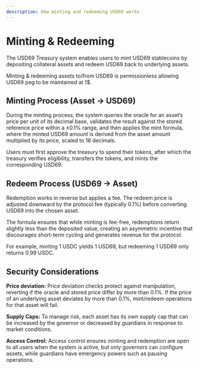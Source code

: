 ```yaml
---
description: How minting and redeeming USD69 works
---
```


# Minting & Redeeming

The USD69 Treasury system enables users to mint USD69 stablecoins by depositing collateral assets and redeem USD69 back to underlying assets.&#x20;

Minting & redeeming assets to/from USD69 is permissionless allowing USD69 peg to be maintained at 1$.

## Minting Process (Asset → USD69)

During the minting process, the system queries the oracle for an asset’s price per unit of its decimal base, validates the result against the stored reference price within a ±0.1% range, and then applies the mint formula, where the minted USD69 amount is derived from the asset amount multiplied by its price, scaled to 18 decimals.&#x20;

Users must first approve the treasury to spend their tokens, after which the treasury verifies eligibility, transfers the tokens, and mints the corresponding USD69.

## Redeem Process (USD69 → Asset)

Redemption works in reverse but applies a fee. The redeem price is adjusted downward by the protocol fee (typically 0.1%) before converting USD69 into the chosen asset.&#x20;

The formula ensures that while minting is fee-free, redemptions return slightly less than the deposited value, creating an asymmetric incentive that discourages short-term cycling and generates revenue for the protocol.&#x20;

For example, minting 1 USDC yields 1 USD69, but redeeming 1 USD69 only returns 0.99 USDC.&#x20;

## Security Considerations

**Price deviation:** Price deviation checks protect against manipulation, reverting if the oracle and stored price differ by more than 0.1%. If the price of an underlying asset deviates by more than 0.1%, mint/redeem operations for that asset will fail.

**Supply Caps:** To manage risk, each asset has its own supply cap that can be increased by the governor or decreased by guardians in response to market conditions.&#x20;

**Access Control:** Access control ensures minting and redemption are open to all users when the system is active, but only governors can configure assets, while guardians have emergency powers such as pausing operations.
